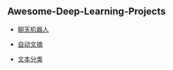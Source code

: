 ## Awesome-Deep-Learning-Projects

- [聊天机器人](./chatbot) 

- [自动文摘](./automatic_summarization) 
- [文本分类](https://github.com/Shtahul/Text-Classification) 



